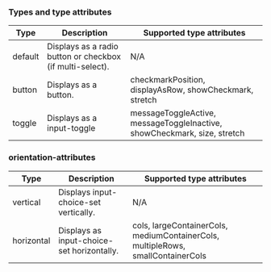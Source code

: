 ### Types and type attributes

| **Type** | **Description**                                           | **Supported type attributes**                                            |
| -------- | --------------------------------------------------------- | ------------------------------------------------------------------------ |
| default  | Displays as a radio button or checkbox (if multi-select). | N/A                                                                      |
| button   | Displays as a button.                                     | checkmarkPosition, displayAsRow, showCheckmark, stretch                  |
| toggle   | Displays as a input-toggle                                | messageToggleActive, messageToggleInactive, showCheckmark, size, stretch |

### orientation-attributes

| **Type**   | **Description**                            | **Supported type attributes**                                                   |
| ---------- | ------------------------------------------ | ------------------------------------------------------------------------------- |
| vertical   | Displays input-choice-set vertically.      | N/A                                                                             |
| horizontal | Displays as input-choice-set horizontally. | cols, largeContainerCols, mediumContainerCols, multipleRows, smallContainerCols |
